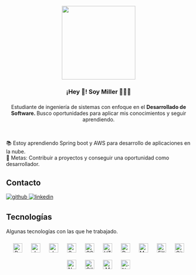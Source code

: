 <p align="center" width="300">
   <img align="center" width="200" src="https://firebasestorage.googleapis.com/v0/b/portfolio-8d759.appspot.com/o/Foto_icono%2Ffavicon.png?alt=media&token=3141ff4e-0697-4a2e-859e-2b1f716ab949" />
   <h3 align="center">¡Hey 👋! Soy Miller 👨🏻‍💻</h3>
</p>

###
<p align="center">Estudiante de ingeniería de sistemas con enfoque en el <strong>Desarrollado de Software. </strong>Busco oportunidades para aplicar mis conocimientos y seguir aprendiendo.</p>

##

<p align="left">
<br>📚 Estoy aprendiendo Spring boot y AWS para desarrollo de aplicaciones en la nube.
<br>🎯 Metas: Contribuir a proyectos y conseguir una oportunidad como desarrollador.
</p>

## Contacto 

<a href="https://github.com/MillerMosquera" target="_blank">
<img src=https://img.shields.io/badge/github-%2324292e.svg?&style=for-the-badge&logo=github&logoColor=white alt=github style="margin-bottom: 5px;" />
</a>
<a href="https://www.linkedin.com/in/millermosquera/" target="_blank">
<img src=https://img.shields.io/badge/linkedin-%231E77B5.svg?&style=for-the-badge&logo=linkedin&logoColor=white alt=linkedin style="margin-bottom: 5px;" />
</a>


## Tecnologías
<p>Algunas tecnologías con las que he trabajado.</p>

<div align="center">  
<img style="margin: 10px" src="https://cdn.jsdelivr.net/gh/devicons/devicon/icons/react/react-original.svg" alt="React" height="25" />
<img style="margin: 10px" src="https://cdn.jsdelivr.net/gh/devicons/devicon/icons/javascript/javascript-original.svg" alt="JavaScript" height="25" />
<img style="margin: 10px" src="https://cdn.jsdelivr.net/gh/devicons/devicon/icons/java/java-original.svg" alt="Java" height="25" />
<img style="margin: 10px" src="https://cdn.jsdelivr.net/gh/devicons/devicon/icons/spring/spring-original.svg" alt="Spring" height="25" />
<img style="margin: 10px" src="https://cdn.jsdelivr.net/gh/devicons/devicon/icons/css3/css3-original.svg" alt="CSS3" height="25" />
<img style="margin: 10px" src="https://cdn.jsdelivr.net/gh/devicons/devicon/icons/html5/html5-original.svg" alt="HTML5" height="25" />
 
<img style="margin: 10px" src="https://cdn.jsdelivr.net/gh/devicons/devicon/icons/docker/docker-original.svg" alt="Docker" height="25" /> 
<img style="margin: 10px" src="https://cdn.jsdelivr.net/gh/devicons/devicon/icons/mysql/mysql-original-wordmark.svg" alt="MySQL" height="25" />
<img style="margin: 10px" src="https://cdn.jsdelivr.net/gh/devicons/devicon/icons/express/express-original.svg" alt="EXPRESS" heighT="25"/>
<img style="margin: 10px" src="https://cdn.jsdelivr.net/gh/devicons/devicon/icons/git/git-original-wordmark.svg" alt="Git" height="25" />
<img style="margin: 10px" src="https://cdn.jsdelivr.net/gh/devicons/devicon/icons/nodejs/nodejs-original.svg" alt="Node.js" height="25" />
<img style="margin: 10px" src="https://cdn.jsdelivr.net/gh/devicons/devicon/icons/csharp/csharp-original.svg" alt="C#" height="25" />
<img style="margin: 10px" src="https://cdn.jsdelivr.net/gh/devicons/devicon/icons/mongodb/mongodb-original-wordmark.svg" alt="MongoDB" height="25" />

<img style="margin: 10px" src="https://cdn.jsdelivr.net/gh/devicons/devicon/icons/dotnetcore/dotnetcore-original.svg" alt=".Net Core" height="25" /> 

</div>

<br/>
